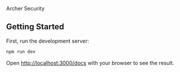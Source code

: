 Archer Security

## Getting Started

First, run the development server:

```bash
npm run dev
```

Open [http://localhost:3000/docs](http://localhost:3000/docs) with your browser to see the result.
